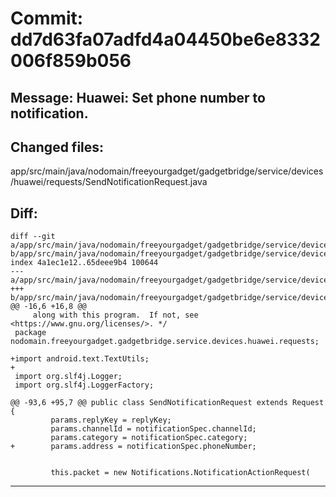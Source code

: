 # Commit: dd7d63fa07adfd4a04450be6e8332006f859b056
## Message: Huawei: Set phone number to notification.
## Changed files:
app/src/main/java/nodomain/freeyourgadget/gadgetbridge/service/devices/huawei/requests/SendNotificationRequest.java

## Diff:
```
diff --git a/app/src/main/java/nodomain/freeyourgadget/gadgetbridge/service/devices/huawei/requests/SendNotificationRequest.java b/app/src/main/java/nodomain/freeyourgadget/gadgetbridge/service/devices/huawei/requests/SendNotificationRequest.java
index 4a1ec1e12..65deee9b4 100644
--- a/app/src/main/java/nodomain/freeyourgadget/gadgetbridge/service/devices/huawei/requests/SendNotificationRequest.java
+++ b/app/src/main/java/nodomain/freeyourgadget/gadgetbridge/service/devices/huawei/requests/SendNotificationRequest.java
@@ -16,6 +16,8 @@
     along with this program.  If not, see <https://www.gnu.org/licenses/>. */
 package nodomain.freeyourgadget.gadgetbridge.service.devices.huawei.requests;
 
+import android.text.TextUtils;
+
 import org.slf4j.Logger;
 import org.slf4j.LoggerFactory;
 
@@ -93,6 +95,7 @@ public class SendNotificationRequest extends Request {
         params.replyKey = replyKey;
         params.channelId = notificationSpec.channelId;
         params.category = notificationSpec.category;
+        params.address = notificationSpec.phoneNumber;
 
 
         this.packet = new Notifications.NotificationActionRequest(
```
-----------------------------------
